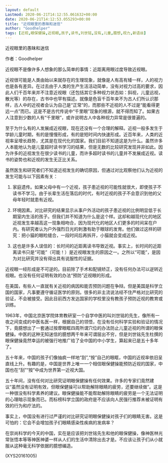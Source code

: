 ```yaml
---
layout: default
Lastmod: 2020-06-21T14:12:55.061632+00:00
date: 2020-06-21T14:12:53.055293+00:00
title: "近视眼里的愚昧和迷信"
author: "Goodhelper"
tags: [近视,眼保健操,近视眼,孩子,读书,刘世铭,没有,儿童,臆想,视力,新语丝]
---
```


近视眼里的愚昧和迷信

作者：Goodhelper

近视眼不是像许多人想象的那么简单的事情：近距离用眼过度导致近视眼。

近视很可能是人类由始以来就存在的生理现象，就像是人有高有矮一样，人的视力也是各有差异。在过去由于人类的生产生活活动简单，没有对视力过高的要求，因此人们千百年来并不注意近视眼（还包括其它多种视力状态如：斜视，儿童远视，散光等）的存在，古书中也罕有描述。就像是色盲千百年来不为古人们所认识那样，古人中的近视者会认为自己是“正常”的，而那些不近视的人不过是“能看得更远一点”而已。这是不是古代传说中“千里眼”现象的根源，就不得而知了。如果古人注意到少数的人有“千里眼”，或许说明古人中各种视力异常是很普遍的。

至于为什么有的人发展成近视眼，现在还没有一个合理的解释。近视一般多发生于学龄儿童时期，有的是慢慢形成，有的是短时间内快速形成。近百年来，人类的近视率呈增长趋势，尤其是在现代化的国家。我们目前不知道这是为什么。虽然许多人本能地认为是儿童超时读书学习的结果，但是无数的比较研究发现并非如此。因为许多的近视发生在很少读书的儿童，而许多超时读书的儿童并不发展成近视。读书的姿势也和近视的发生无正比关系。

虽然医生和研究者们不知道近视发生的确切原因，但通过对比观察他们认为近视的发生可能与以下因素有关：

1. 家庭遗传。如果父母中有一个近视，孩子患近视的可能性就很大，即使孩子不读书不学习。由于长辈生活在落后的时代，有时近视的孩子不会意识到他的父母年轻时就患有近视。

2. 环境因素。对比研究的结果显示从事户外活动的孩子患近视的比例明显低于长期室内生活的孩子。但我们并不知道为什么是这个样。这却和越现代化的地区近视发生率越高这一现象相吻合，因为现代化的地区人们更多的时间呆在户内。有研究者认为户外强烈日光的刺激有助于眼球的发育。他们做过这样的研究：把小猫的眼睑缝合，一段时间后再拆开，小猫就会变成近视。

3. 这也是许多人误信的：长时间的近距离读书导致近视。事实上，长时间的近距离读书只是“可能”（可能！）是近视眼发生的原因之一。之所以“可能”，是因为对比研究并没有得出具有说服性的证据。

近视眼一经形成是不可逆的。目前除了手术和配镜矫正，没有任何办法可以逆转近视眼。也没有任何证明有效的办法“预防”近视眼的形成。

在美国，有些人一直就有关近视的病因和能否预防问题在争辩。但是美国是科学立国的国家，凡事要遵守循证医学的原则。很多的非主流说法经不住严格对比研究的验证，不会被接受。因此目前西方发达国家的学校里没有教孩子预防近视的教育或训练。

1963年，中国北京医学院体育教研室一个自学中医的叫刘世铭的先生，像所有一夜之间变成的中医名医一样，根据自己的领悟，在没有任何科学实验和验证的情况下，竟臆想出了一套通过按摩眼眶四周所谓穴位的办法防止儿童近视的所谓的眼保健操。中医的这种无知迷信的臆想两千年来可谓层出不穷，但是刘世铭先生杜撰的眼保健操竟然幸运的被强行地推广给了全中国的中小学生，算起来已是五十多年了。

五十年来，中国的孩子们像抽疯一样地“刮”,“按”自己的眼眶，中国的近视率依旧呈直线上升。有趣的是，中国是世界上唯一一个相信眼保健操能预防近视的国家，中国也在“刮”“按”中成为世界第一近视大国。

五十年间，没有任何对比研究证明眼保健操有任何效果。许多的专家们竟然建议“虽然没有证明有效，但眼保健操可以帮助解除眼睛的疲劳，还要继续做”。这是一种很没有科学素养的建议。眼保健操能不能帮助解除眼睛的疲劳是一个无法证明的心理暗示现象而已。而标榜科学立国的政府是不应该向人民强行推荐未被证明有效的行为和疗法的。

事实上，中国没有进行过严谨的对比研究证明眼保健操对孩子们的眼睛无害。这是可怕的：它会不会增加孩子们眼睛感染性疾病的发病率？

在崇尚科学的今天的中国，实在是应该把刘世铭先生和他的眼保健操，像神医林光常张悟本等等神医神婆一样从人们的生活中清除出去才是。不应该让孩子们从小就服从这种毫无科学依据的臆想编造。

(XYS20161005)

